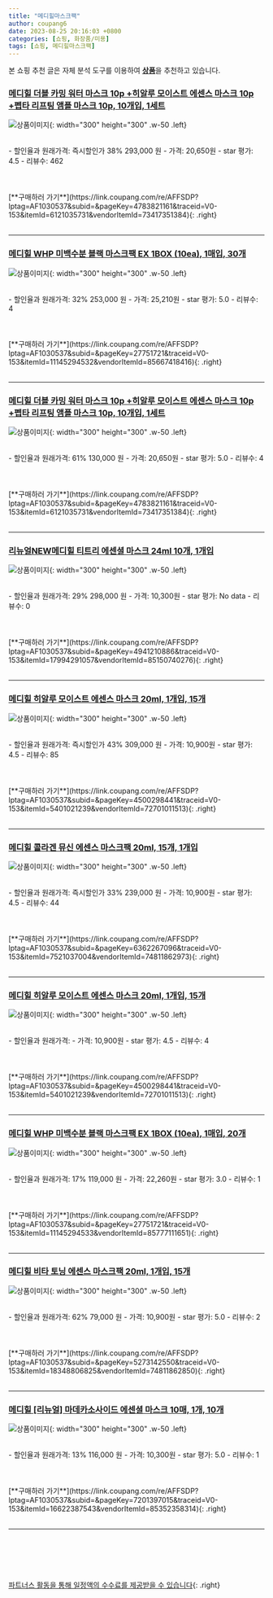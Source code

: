 ```yaml
---
title: "메디힐마스크팩"
author: coupang6
date: 2023-08-25 20:16:03 +0800
categories: [쇼핑, 화장품/미용]
tags: [쇼핑, 메디힐마스크팩]
---
```


본 쇼핑 추천 글은 자체 분석 도구를 이용하여 [**상품**](https://link.coupang.com/a/bao1ui)을 추천하고 있습니다.

### [메디힐 더블 카밍 워터 마스크 10p +히알루 모이스트 에센스 마스크 10p +펩타 리프팅 앰플 마스크 10p, 10개입, 1세트](https://link.coupang.com/re/AFFSDP?lptag=AF1030537&subid=&pageKey=4783821161&traceid=V0-153&itemId=6121035731&vendorItemId=73417351384)

![상품이미지](https://thumbnail9.coupangcdn.com/thumbnails/remote/230x230ex/image/retail/images/4529993350075048-f0225999-4159-451a-aed0-809285ad943e.png){: width="300" height="300" .w-50 .left}


<br>
- 할인율과 원래가격: 즉시할인가 38%  293,000   원
- 가격: 20,650원
- star 평가: 4.5
- 리뷰수: 462
<br>
<br>
<br>
<br>
[**구매하러 가기**](https://link.coupang.com/re/AFFSDP?lptag=AF1030537&subid=&pageKey=4783821161&traceid=V0-153&itemId=6121035731&vendorItemId=73417351384){: .right}
<br>
<br>

---

### [메디힐 WHP 미백수분 블랙 마스크팩 EX 1BOX (10ea), 1매입, 30개](https://link.coupang.com/re/AFFSDP?lptag=AF1030537&subid=&pageKey=27751721&traceid=V0-153&itemId=11145294532&vendorItemId=85667418416)

![상품이미지](https://thumbnail6.coupangcdn.com/thumbnails/remote/230x230ex/image/vendor_inventory/e48e/6b9db189fdd6bbcd6673f2c3efa3677acc270da75919a4c5e101d676d9ff.JPG){: width="300" height="300" .w-50 .left}


<br>
- 할인율과 원래가격: 32%  253,000   원
- 가격: 25,210원
- star 평가: 5.0
- 리뷰수: 4
<br>
<br>
<br>
<br>
[**구매하러 가기**](https://link.coupang.com/re/AFFSDP?lptag=AF1030537&subid=&pageKey=27751721&traceid=V0-153&itemId=11145294532&vendorItemId=85667418416){: .right}
<br>
<br>

---

### [메디힐 더블 카밍 워터 마스크 10p +히알루 모이스트 에센스 마스크 10p +펩타 리프팅 앰플 마스크 10p, 10개입, 1세트](https://link.coupang.com/re/AFFSDP?lptag=AF1030537&subid=&pageKey=4783821161&traceid=V0-153&itemId=6121035731&vendorItemId=73417351384)

![상품이미지](https://thumbnail9.coupangcdn.com/thumbnails/remote/230x230ex/image/retail/images/4529993350075048-f0225999-4159-451a-aed0-809285ad943e.png){: width="300" height="300" .w-50 .left}


<br>
- 할인율과 원래가격: 61%  130,000   원
- 가격: 20,650원
- star 평가: 5.0
- 리뷰수: 4
<br>
<br>
<br>
<br>
[**구매하러 가기**](https://link.coupang.com/re/AFFSDP?lptag=AF1030537&subid=&pageKey=4783821161&traceid=V0-153&itemId=6121035731&vendorItemId=73417351384){: .right}
<br>
<br>

---

### [리뉴얼NEW메디힐 티트리 에센셜 마스크 24ml 10개, 1개입](https://link.coupang.com/re/AFFSDP?lptag=AF1030537&subid=&pageKey=4941210886&traceid=V0-153&itemId=17994291057&vendorItemId=85150740276)

![상품이미지](https://thumbnail7.coupangcdn.com/thumbnails/remote/230x230ex/image/vendor_inventory/cd65/72195bc4864c468ae6c266cb9736c4556a140522cce58c6b317cec5e0ab2.jpg){: width="300" height="300" .w-50 .left}


<br>
- 할인율과 원래가격: 29%  298,000   원
- 가격: 10,300원
- star 평가: No data
- 리뷰수: 0
<br>
<br>
<br>
<br>
[**구매하러 가기**](https://link.coupang.com/re/AFFSDP?lptag=AF1030537&subid=&pageKey=4941210886&traceid=V0-153&itemId=17994291057&vendorItemId=85150740276){: .right}
<br>
<br>

---

### [메디힐 히알루 모이스트 에센스 마스크 20ml, 1개입, 15개](https://link.coupang.com/re/AFFSDP?lptag=AF1030537&subid=&pageKey=4500298441&traceid=V0-153&itemId=5401021239&vendorItemId=72701011513)

![상품이미지](https://thumbnail10.coupangcdn.com/thumbnails/remote/230x230ex/image/retail/images/7964119855813624-8b293402-e01e-4b3a-b59d-374d9470dc72.png){: width="300" height="300" .w-50 .left}


<br>
- 할인율과 원래가격: 즉시할인가 43%  309,000   원
- 가격: 10,900원
- star 평가: 4.5
- 리뷰수: 85
<br>
<br>
<br>
<br>
[**구매하러 가기**](https://link.coupang.com/re/AFFSDP?lptag=AF1030537&subid=&pageKey=4500298441&traceid=V0-153&itemId=5401021239&vendorItemId=72701011513){: .right}
<br>
<br>

---

### [메디힐 콜라겐 뮤신 에센스 마스크팩 20ml, 15개, 1개입](https://link.coupang.com/re/AFFSDP?lptag=AF1030537&subid=&pageKey=6362267096&traceid=V0-153&itemId=7521037004&vendorItemId=74811862973)

![상품이미지](https://thumbnail10.coupangcdn.com/thumbnails/remote/230x230ex/image/retail/images/117137470801036-7045575c-a710-423d-ab45-ebd791f75a57.jpg){: width="300" height="300" .w-50 .left}


<br>
- 할인율과 원래가격: 즉시할인가 33%  239,000   원
- 가격: 10,900원
- star 평가: 4.5
- 리뷰수: 44
<br>
<br>
<br>
<br>
[**구매하러 가기**](https://link.coupang.com/re/AFFSDP?lptag=AF1030537&subid=&pageKey=6362267096&traceid=V0-153&itemId=7521037004&vendorItemId=74811862973){: .right}
<br>
<br>

---

### [메디힐 히알루 모이스트 에센스 마스크 20ml, 1개입, 15개](https://link.coupang.com/re/AFFSDP?lptag=AF1030537&subid=&pageKey=4500298441&traceid=V0-153&itemId=5401021239&vendorItemId=72701011513)

![상품이미지](https://thumbnail10.coupangcdn.com/thumbnails/remote/230x230ex/image/retail/images/7964119855813624-8b293402-e01e-4b3a-b59d-374d9470dc72.png){: width="300" height="300" .w-50 .left}


<br>
- 할인율과 원래가격: 
- 가격: 10,900원
- star 평가: 4.5
- 리뷰수: 4
<br>
<br>
<br>
<br>
[**구매하러 가기**](https://link.coupang.com/re/AFFSDP?lptag=AF1030537&subid=&pageKey=4500298441&traceid=V0-153&itemId=5401021239&vendorItemId=72701011513){: .right}
<br>
<br>

---

### [메디힐 WHP 미백수분 블랙 마스크팩 EX 1BOX (10ea), 1매입, 20개](https://link.coupang.com/re/AFFSDP?lptag=AF1030537&subid=&pageKey=27751721&traceid=V0-153&itemId=11145294533&vendorItemId=85777111651)

![상품이미지](https://thumbnail10.coupangcdn.com/thumbnails/remote/230x230ex/image/vendor_inventory/3aeb/6c27e99549fb777cee3e1423d7e7e187968426167f09d0ce13ffb318026d.png){: width="300" height="300" .w-50 .left}


<br>
- 할인율과 원래가격: 17%  119,000   원
- 가격: 22,260원
- star 평가: 3.0
- 리뷰수: 1
<br>
<br>
<br>
<br>
[**구매하러 가기**](https://link.coupang.com/re/AFFSDP?lptag=AF1030537&subid=&pageKey=27751721&traceid=V0-153&itemId=11145294533&vendorItemId=85777111651){: .right}
<br>
<br>

---

### [메디힐 비타 토닝 에센스 마스크팩 20ml, 1개입, 15개](https://link.coupang.com/re/AFFSDP?lptag=AF1030537&subid=&pageKey=5273142550&traceid=V0-153&itemId=18348806825&vendorItemId=74811862850)

![상품이미지](https://thumbnail7.coupangcdn.com/thumbnails/remote/230x230ex/image/retail/images/3666485079954401-cff39661-39e7-4c2b-920f-c36a39bbae94.jpg){: width="300" height="300" .w-50 .left}


<br>
- 할인율과 원래가격: 62%  79,000   원
- 가격: 10,900원
- star 평가: 5.0
- 리뷰수: 2
<br>
<br>
<br>
<br>
[**구매하러 가기**](https://link.coupang.com/re/AFFSDP?lptag=AF1030537&subid=&pageKey=5273142550&traceid=V0-153&itemId=18348806825&vendorItemId=74811862850){: .right}
<br>
<br>

---

### [메디힐 [리뉴얼] 마데카소사이드 에센셜 마스크 10매, 1개, 10개](https://link.coupang.com/re/AFFSDP?lptag=AF1030537&subid=&pageKey=7201397015&traceid=V0-153&itemId=16622387543&vendorItemId=85352358314)

![상품이미지](https://thumbnail8.coupangcdn.com/thumbnails/remote/230x230ex/image/vendor_inventory/f5f3/58b83073b0911963556197a0ad57c3ca815ccd0bdb7961ec4dd1f65da7a0.jpg){: width="300" height="300" .w-50 .left}


<br>
- 할인율과 원래가격: 13%  116,000   원
- 가격: 10,300원
- star 평가: 5.0
- 리뷰수: 1
<br>
<br>
<br>
<br>
[**구매하러 가기**](https://link.coupang.com/re/AFFSDP?lptag=AF1030537&subid=&pageKey=7201397015&traceid=V0-153&itemId=16622387543&vendorItemId=85352358314){: .right}
<br>
<br>

---
<br><br><br><br><br> [파트너스 활동을 통해 일정액의 수수료를 제공받을 수 있습니다](https://link.coupang.com/a/bao1ui){: .right}